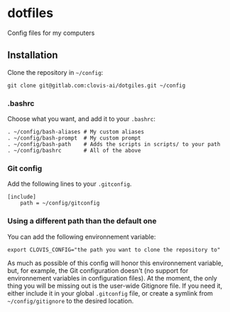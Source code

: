 # dotfiles

Config files for my computers

## Installation

Clone the repository in `~/config`:

    git clone git@gitlab.com:clovis-ai/dotgiles.git ~/config

### .bashrc

Choose what you want, and add it to your `.bashrc`:

    . ~/config/bash-aliases # My custom aliases
    . ~/config/bash-prompt  # My custom prompt
    . ~/config/bash-path    # Adds the scripts in scripts/ to your path
    . ~/config/bashrc       # All of the above

### Git config

Add the following lines to your `.gitconfig`.

    [include]
        path = ~/config/gitconfig

### Using a different path than the default one

You can add the following environnement variable:

    export CLOVIS_CONFIG="the path you want to clone the repository to"

As much as possible of this config will honor this environnement variable, but, for example, the Git configuration doesn't (no support for environnement variables in configuration files). At the moment, the only thing you will be missing out is the user-wide Gitignore file. If you need it, either include it in your global `.gitconfig` file, or create a symlink from `~/config/gitignore` to the desired location.

